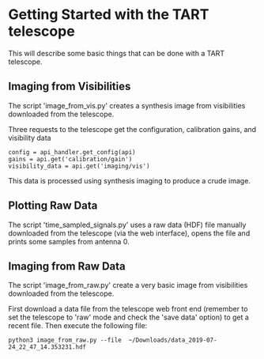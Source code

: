 # Getting Started with the TART telescope

This will describe some basic things that can be done with a TART telescope. 

## Imaging from Visibilities

The script 'image_from_vis.py' creates  a synthesis image from visibilities downloaded from the telescope.

Three requests to the telescope get the configuration, calibration gains, and visibility data

    config = api_handler.get_config(api)
    gains = api.get('calibration/gain')
    visibility_data = api.get('imaging/vis')
    
This data is processed using synthesis imaging to produce a crude image.

## Plotting Raw Data

The script 'time_sampled_signals.py' uses a raw data (HDF) file manually downloaded from the telescope (via the web interface), opens the file and prints some samples from antenna 0. 


## Imaging from Raw Data

The script 'image_from_raw.py' create  a very basic image from visibilities downloaded from the telescope.

First download a data file from the telescope web front end (remember to set the telescope to 'raw' mode and check the 'save data' option) to get a recent file. Then execute the following file:

    python3 image_from_raw.py --file  ~/Downloads/data_2019-07-24_22_47_14.353231.hdf
